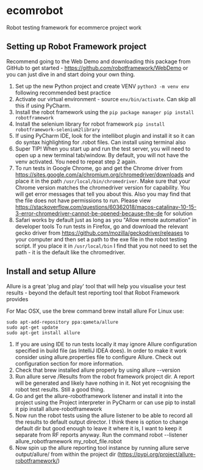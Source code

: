 # ecomrobot
Robot testing framework for ecommerce project work

## Setting up Robot Framework project
Recommend going to the Web Demo and downloading this package from GitHub to get started - https://github.com/robotframework/WebDemo or you can just dive in and start doing your own thing.

1. Set up the new Python project and create VENV `python3 -m venv env` following recommended best practice
2. Activate our virtual environment - source `env/bin/activate`. Can skip all this if using PyCharm.
3. Install the robot framework using the `pip package manager pip install robotframework`
4. Install the selenium library for robot framework `pip install robotframework-selenium2library`
5. If using PyCharm IDE, look for the intellibot plugin and install it so it can do syntax highlighting for .robot files. Can install using terminal also
6. Super TIP! When you start up and run the test server, you will need to open up a new terminal tab/window. By default, you will not have the venv activated. You need to repeat step 2 again.
7. To run tests in Google Chrome, go and get the Chrome driver from https://sites.google.com/a/chromium.org/chromedriver/downloads and place it in the path `/usr/local/bin/chromedriver`. Make sure that your Chrome version matches the chromedriver version for capability. You will get error messages that tell you about this. Also you may find that the file does not have permissions to run. Please view https://stackoverflow.com/questions/60362018/macos-catalinav-10-15-3-error-chromedriver-cannot-be-opened-because-the-de for solution
8. Safari works by default just as long as you "Allow remote automation" in developer tools
To run tests in Firefox, go and download the relevant gecko driver from https://github.com/mozilla/geckodriver/releases to your computer and then set a path to the exe file in the robot testing script. If you place it in `/usr/local/bin` I find that you not need to set the path - it is the default like the chromedriver.

## Install and setup Allure
Allure is a great 'plug and play' tool that will help you visualise your test results - beyond the default test reporting tool that Robot Framework provides

For Mac OSX, use the brew command brew install allure 
For Linux use:

`sudo apt-add-repository ppa:qameta/allure` \
`sudo apt-get update` \
`sudo apt-get install allure`

1. If you are using IDE to run tests locally it may ignore Allure configuration specified in build file (as IntelliJ IDEA does). In order to make it work consider using allure.properties file to configure Allure. Check out configuration section for more information.
2. Check that brew installed allure properly by using allure --version
3. Run allure serve /Results from the robot framework project dir. A report will be generated and likely have nothing in it. Not yet recognising the robot test results. Still a good thing.
4. Go and get the allure-robotframework listener and install it into the project using the Project interpreter in PyCharm or can use pip to install it pip install allure-robotframework
5. Now run the robot tests using the allure listener to be able to record all the results to default output director. I think there is option to change default dir but good enough to leave it where it is, I want to keep it separate from RF reports anyway. Run the command robot --listener allure_robotframework my_robot_file.robot
6. Now spin up the allure reporting tool instance by running allure serve output/allure/ from within the project dir (https://pypi.org/project/allure-robotframework/)
